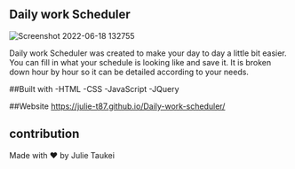 ## Daily work Scheduler

![Screenshot 2022-06-18 132755](https://user-images.githubusercontent.com/94236932/174454527-7e56a104-1b22-47e6-ac91-2be51bbdf287.png)

Daily work Scheduler was created to make your day to day a little bit easier. You can fill in what your schedule is looking like and save it. It is broken down hour by hour so it can be detailed according to your needs.

##Built with
-HTML
-CSS
-JavaScript
-JQuery

##Website
https://julie-t87.github.io/Daily-work-scheduler/

## contribution
Made with ❤️️ by Julie Taukei